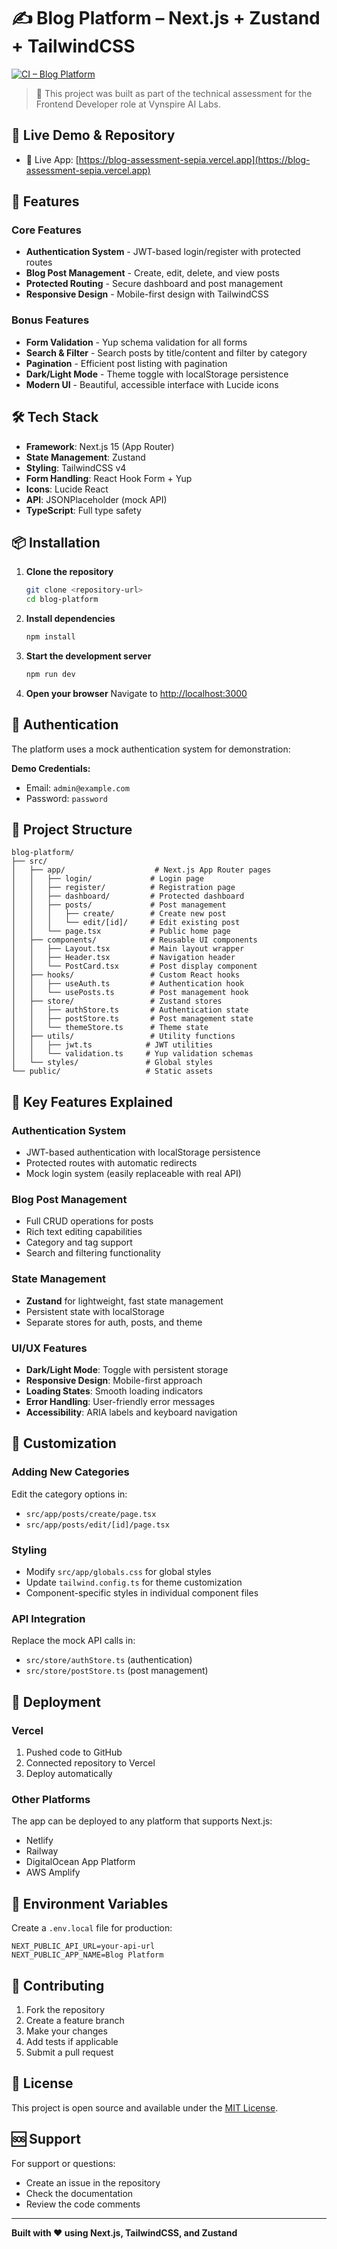 # ✍️ Blog Platform – Next.js + Zustand + TailwindCSS

[![CI – Blog Platform](https://github.com/rupesh-2/blog-assessment/actions/workflows/ci.yml/badge.svg)](https://github.com/rupesh-2/blog-assessment/actions/workflows/ci.yml)

> 🧪 This project was built as part of the technical assessment for the Frontend Developer role at Vynspire AI Labs.

## 🔗 Live Demo & Repository

- 🚀 Live App: [https://blog-assessment-sepia.vercel.app](https://blog-assessment-sepia.vercel.app)

## 🚀 Features

### Core Features

- **Authentication System** - JWT-based login/register with protected routes
- **Blog Post Management** - Create, edit, delete, and view posts
- **Protected Routing** - Secure dashboard and post management
- **Responsive Design** - Mobile-first design with TailwindCSS

### Bonus Features

- **Form Validation** - Yup schema validation for all forms
- **Search & Filter** - Search posts by title/content and filter by category
- **Pagination** - Efficient post listing with pagination
- **Dark/Light Mode** - Theme toggle with localStorage persistence
- **Modern UI** - Beautiful, accessible interface with Lucide icons

## 🛠 Tech Stack

- **Framework**: Next.js 15 (App Router)
- **State Management**: Zustand
- **Styling**: TailwindCSS v4
- **Form Handling**: React Hook Form + Yup
- **Icons**: Lucide React
- **API**: JSONPlaceholder (mock API)
- **TypeScript**: Full type safety

## 📦 Installation

1. **Clone the repository**

   ```bash
   git clone <repository-url>
   cd blog-platform
   ```

2. **Install dependencies**

   ```bash
   npm install
   ```

3. **Start the development server**

   ```bash
   npm run dev
   ```

4. **Open your browser**
   Navigate to [http://localhost:3000](http://localhost:3000)

## 🔐 Authentication

The platform uses a mock authentication system for demonstration:

**Demo Credentials:**

- Email: `admin@example.com`
- Password: `password`

## 📁 Project Structure

```
blog-platform/
├── src/
│   ├── app/                    # Next.js App Router pages
│   │   ├── login/             # Login page
│   │   ├── register/          # Registration page
│   │   ├── dashboard/         # Protected dashboard
│   │   ├── posts/             # Post management
│   │   │   ├── create/        # Create new post
│   │   │   └── edit/[id]/     # Edit existing post
│   │   └── page.tsx           # Public home page
│   ├── components/            # Reusable UI components
│   │   ├── Layout.tsx         # Main layout wrapper
│   │   ├── Header.tsx         # Navigation header
│   │   └── PostCard.tsx       # Post display component
│   ├── hooks/                 # Custom React hooks
│   │   ├── useAuth.ts         # Authentication hook
│   │   └── usePosts.ts        # Post management hook
│   ├── store/                 # Zustand stores
│   │   ├── authStore.ts       # Authentication state
│   │   ├── postStore.ts       # Post management state
│   │   └── themeStore.ts      # Theme state
│   ├── utils/                 # Utility functions
│   │   ├── jwt.ts            # JWT utilities
│   │   └── validation.ts     # Yup validation schemas
│   └── styles/               # Global styles
└── public/                   # Static assets
```

## 🎯 Key Features Explained

### Authentication System

- JWT-based authentication with localStorage persistence
- Protected routes with automatic redirects
- Mock login system (easily replaceable with real API)

### Blog Post Management

- Full CRUD operations for posts
- Rich text editing capabilities
- Category and tag support
- Search and filtering functionality

### State Management

- **Zustand** for lightweight, fast state management
- Persistent state with localStorage
- Separate stores for auth, posts, and theme

### UI/UX Features

- **Dark/Light Mode**: Toggle with persistent storage
- **Responsive Design**: Mobile-first approach
- **Loading States**: Smooth loading indicators
- **Error Handling**: User-friendly error messages
- **Accessibility**: ARIA labels and keyboard navigation

## 🔧 Customization

### Adding New Categories

Edit the category options in:

- `src/app/posts/create/page.tsx`
- `src/app/posts/edit/[id]/page.tsx`

### Styling

- Modify `src/app/globals.css` for global styles
- Update `tailwind.config.ts` for theme customization
- Component-specific styles in individual component files

### API Integration

Replace the mock API calls in:

- `src/store/authStore.ts` (authentication)
- `src/store/postStore.ts` (post management)

## 🚀 Deployment

### Vercel

1. Pushed code to GitHub
2. Connected repository to Vercel
3. Deploy automatically

### Other Platforms

The app can be deployed to any platform that supports Next.js:

- Netlify
- Railway
- DigitalOcean App Platform
- AWS Amplify

## 📝 Environment Variables

Create a `.env.local` file for production:

```env
NEXT_PUBLIC_API_URL=your-api-url
NEXT_PUBLIC_APP_NAME=Blog Platform
```

## 🤝 Contributing

1. Fork the repository
2. Create a feature branch
3. Make your changes
4. Add tests if applicable
5. Submit a pull request

## 📄 License

This project is open source and available under the [MIT License](LICENSE).

## 🆘 Support

For support or questions:

- Create an issue in the repository
- Check the documentation
- Review the code comments

---

**Built with ❤️ using Next.js, TailwindCSS, and Zustand**
